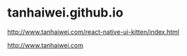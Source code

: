 # tanhaiwei.github.io

http://www.tanhaiwei.com/react-native-ui-kitten/index.html

http://www.tanhaiwei.com
